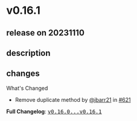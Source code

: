 # v0.16.1

## release on 20231110

## description

## changes

What's Changed

* Remove duplicate method by <a class="user-mention notranslate" data-hovercard-type="user" data-hovercard-url="/users/jbarr21/hovercard" data-octo-click="hovercard-link-click" data-octo-dimensions="link_type:self" href="https://github.com/jbarr21">@jbarr21</a> in <a class="issue-link js-issue-link" data-error-text="Failed to load title" data-id="1970916239" data-permission-text="Title is private" data-url="https://github.com/uber/RIBs/issues/621" data-hovercard-type="pull_request" data-hovercard-url="/uber/RIBs/pull/621/hovercard" href="https://github.com/uber/RIBs/pull/621">#621</a>

<strong>Full Changelog</strong>: <a class="commit-link" href="https://github.com/uber/RIBs/compare/v0.16.0...v0.16.1"><tt>v0.16.0...v0.16.1</tt></a>

